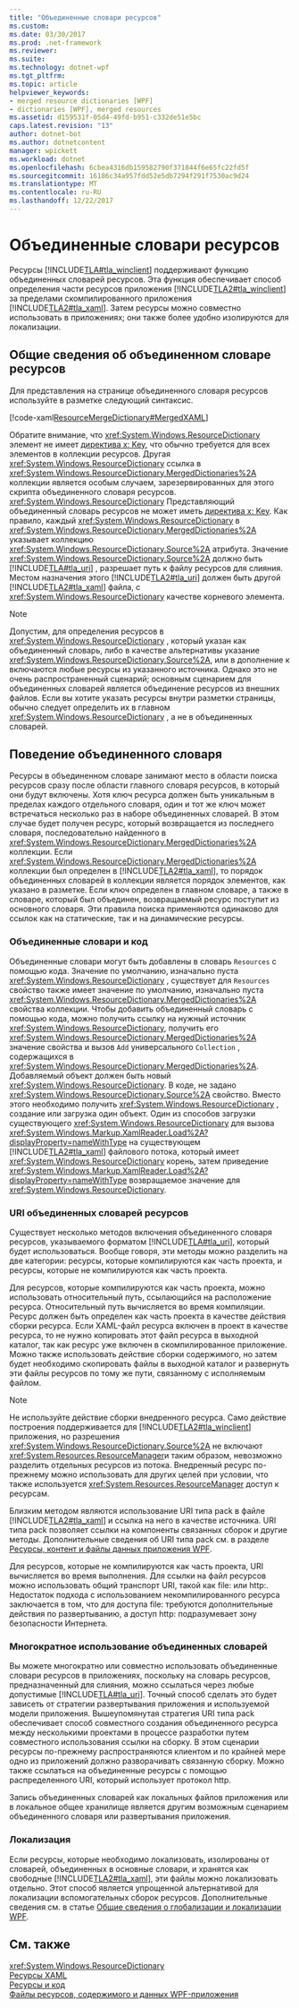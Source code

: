 ```yaml
---
title: "Объединенные словари ресурсов"
ms.custom: 
ms.date: 03/30/2017
ms.prod: .net-framework
ms.reviewer: 
ms.suite: 
ms.technology: dotnet-wpf
ms.tgt_pltfrm: 
ms.topic: article
helpviewer_keywords:
- merged resource dictionaries [WPF]
- dictionaries [WPF], merged resources
ms.assetid: d159531f-05d4-49fd-b951-c332de51e5bc
caps.latest.revision: "13"
author: dotnet-bot
ms.author: dotnetcontent
manager: wpickett
ms.workload: dotnet
ms.openlocfilehash: 6cbea4316db159582790f371844f6e65fc22fd5f
ms.sourcegitcommit: 16186c34a957fdd52e5db7294f291f7530ac9d24
ms.translationtype: MT
ms.contentlocale: ru-RU
ms.lasthandoff: 12/22/2017
---
```

# <a name="merged-resource-dictionaries"></a>Объединенные словари ресурсов
Ресурсы [!INCLUDE[TLA#tla_winclient](../../../../includes/tlasharptla-winclient-md.md)] поддерживают функцию объединенных словарей ресурсов. Эта функция обеспечивает способ определения части ресурсов приложения [!INCLUDE[TLA2#tla_winclient](../../../../includes/tla2sharptla-winclient-md.md)] за пределами скомпилированного приложения [!INCLUDE[TLA2#tla_xaml](../../../../includes/tla2sharptla-xaml-md.md)]. Затем ресурсы можно совместно использовать в приложениях; они также более удобно изолируются для локализации.  
  
## <a name="introducing-a-merged-resource-dictionary"></a>Общие сведения об объединенном словаре ресурсов  
 Для представления на странице объединенного словаря ресурсов используйте в разметке следующий синтаксис.  
  
 [!code-xaml[ResourceMergeDictionary#MergedXAML](../../../../samples/snippets/csharp/VS_Snippets_Wpf/ResourceMergeDictionary/CS/default.xaml#mergedxaml)]  
  
 Обратите внимание, что <xref:System.Windows.ResourceDictionary> элемент не имеет [директива x: Key](../../../../docs/framework/xaml-services/x-key-directive.md), что обычно требуется для всех элементов в коллекции ресурсов. Другая <xref:System.Windows.ResourceDictionary> ссылка в <xref:System.Windows.ResourceDictionary.MergedDictionaries%2A> коллекции является особым случаем, зарезервированных для этого скрипта объединенного словаря ресурсов. <xref:System.Windows.ResourceDictionary> Представляющий объединенный словарь ресурсов не может иметь [директива x: Key](../../../../docs/framework/xaml-services/x-key-directive.md). Как правило, каждый <xref:System.Windows.ResourceDictionary> в <xref:System.Windows.ResourceDictionary.MergedDictionaries%2A> указывает коллекцию <xref:System.Windows.ResourceDictionary.Source%2A> атрибута. Значение <xref:System.Windows.ResourceDictionary.Source%2A> должно быть [!INCLUDE[TLA#tla_uri](../../../../includes/tlasharptla-uri-md.md)] , разрешает путь к файлу ресурсов для слияния. Местом назначения этого [!INCLUDE[TLA2#tla_uri](../../../../includes/tla2sharptla-uri-md.md)] должен быть другой [!INCLUDE[TLA2#tla_xaml](../../../../includes/tla2sharptla-xaml-md.md)] файла, с <xref:System.Windows.ResourceDictionary> качестве корневого элемента.  
  
> [!NOTE]
>  Допустим, для определения ресурсов в <xref:System.Windows.ResourceDictionary> , который указан как объединенный словарь, либо в качестве альтернативы указание <xref:System.Windows.ResourceDictionary.Source%2A>, или в дополнение к включаются любые ресурсы из указанного источника. Однако это не очень распространенный сценарий; основным сценарием для объединенных словарей является объединение ресурсов из внешних файлов. Если вы хотите указать ресурсы внутри разметки страницы, обычно следует определить их в главном <xref:System.Windows.ResourceDictionary> , а не в объединенных словарей.  
  
## <a name="merged-dictionary-behavior"></a>Поведение объединенного словаря  
 Ресурсы в объединенном словаре занимают место в области поиска ресурсов сразу после области главного словаря ресурсов, в который они будут включены. Хотя ключ ресурса должен быть уникальным в пределах каждого отдельного словаря, один и тот же ключ может встречаться несколько раз в наборе объединенных словарей. В этом случае будет получен ресурс, который возвращается из последнего словаря, последовательно найденного в <xref:System.Windows.ResourceDictionary.MergedDictionaries%2A> коллекции. Если <xref:System.Windows.ResourceDictionary.MergedDictionaries%2A> коллекции был определен в [!INCLUDE[TLA2#tla_xaml](../../../../includes/tla2sharptla-xaml-md.md)], то порядок объединенных словарей в коллекции является порядок элементов, как указано в разметке. Если ключ определен в главном словаре, а также в словаре, который был объединен, возвращаемый ресурс поступит из основного словаря. Эти правила поиска применяются одинаково для ссылок как на статические, так и на динамические ресурсы.  
  
### <a name="merged-dictionaries-and-code"></a>Объединенные словари и код  
 Объединенные словари могут быть добавлены в словарь `Resources` с помощью кода. Значение по умолчанию, изначально пуста <xref:System.Windows.ResourceDictionary> , существует для `Resources` свойство также имеет значение по умолчанию, изначально пуста <xref:System.Windows.ResourceDictionary.MergedDictionaries%2A> свойства коллекции. Чтобы добавить объединенный словарь с помощью кода, можно получить ссылку на нужный источник <xref:System.Windows.ResourceDictionary>, получить его <xref:System.Windows.ResourceDictionary.MergedDictionaries%2A> значение свойства и вызов `Add` универсального `Collection` , содержащихся в <xref:System.Windows.ResourceDictionary.MergedDictionaries%2A>. Добавляемый объект должен быть новый <xref:System.Windows.ResourceDictionary>. В коде, не задано <xref:System.Windows.ResourceDictionary.Source%2A> свойство. Вместо этого необходимо получить <xref:System.Windows.ResourceDictionary> , создание или загрузка один объект. Один из способов загрузки существующего <xref:System.Windows.ResourceDictionary> для вызова <xref:System.Windows.Markup.XamlReader.Load%2A?displayProperty=nameWithType> на существующем [!INCLUDE[TLA2#tla_xaml](../../../../includes/tla2sharptla-xaml-md.md)] файлового потока, который имеет <xref:System.Windows.ResourceDictionary> корень, затем приведение <xref:System.Windows.Markup.XamlReader.Load%2A?displayProperty=nameWithType> возвращаемое значение для <xref:System.Windows.ResourceDictionary>.  
  
### <a name="merged-resource-dictionary-uris"></a>URI объединенных словарей ресурсов  
 Существует несколько методов включения объединенного словаря ресурсов, указываемого форматом [!INCLUDE[TLA#tla_uri](../../../../includes/tlasharptla-uri-md.md)], который будет использоваться. Вообще говоря, эти методы можно разделить на две категории: ресурсы, которые компилируются как часть проекта, и ресурсы, которые не компилируются как часть проекта.  
  
 Для ресурсов, которые компилируются как часть проекта, можно использовать относительный путь, ссылающийся на расположение ресурса. Относительный путь вычисляется во время компиляции. Ресурс должен быть определен как часть проекта в качестве действия сборки ресурса. Если XAML-файл ресурса включен в проект в качестве ресурса, то не нужно копировать этот файл ресурса в выходной каталог, так как ресурс уже включен в скомпилированное приложение. Можно также использовать действие сборки содержимого, но затем будет необходимо скопировать файлы в выходной каталог и развернуть эти файлы ресурсов по тому же пути, связанному с исполняемым файлом.  
  
> [!NOTE]
>  Не используйте действие сборки внедренного ресурса. Само действие построения поддерживается для [!INCLUDE[TLA2#tla_winclient](../../../../includes/tla2sharptla-winclient-md.md)] приложения, но разрешения <xref:System.Windows.ResourceDictionary.Source%2A> не включают <xref:System.Resources.ResourceManager>и таким образом, невозможно разделить отдельных ресурсов из потока. Внедренный ресурс по-прежнему можно использовать для других целей при условии, что также используется <xref:System.Resources.ResourceManager> доступ к ресурсам.  
  
 Близким методом являются использование URI типа pack в файле [!INCLUDE[TLA2#tla_xaml](../../../../includes/tla2sharptla-xaml-md.md)] и ссылка на него в качестве источника. URI типа pack позволяет ссылки на компоненты связанных сборок и другие методы. Дополнительные сведения об URI типа pack см. в разделе [Ресурсы, контент и файлы данных приложения WPF](../../../../docs/framework/wpf/app-development/wpf-application-resource-content-and-data-files.md).  
  
 Для ресурсов, которые не компилируются как часть проекта, URI вычисляется во время выполнения. Для ссылки на файл ресурсов можно использовать общий транспорт URI, такой как file: или http:. Недостаток подхода с использованием некомпилированного ресурса заключается в том, что для доступа file: требуются дополнительные действия по развертыванию, а доступ http: подразумевает зону безопасности Интернета.  
  
### <a name="reusing-merged-dictionaries"></a>Многократное использование объединенных словарей  
 Вы можете многократно или совместно использовать объединенные словари ресурсов в приложениях, поскольку на словарь ресурсов, предназначенный для слияния, можно ссылаться через любые допустимые [!INCLUDE[TLA#tla_uri](../../../../includes/tlasharptla-uri-md.md)]. Точный способ сделать это будет зависеть от стратегии развертывания приложения и используемой модели приложения. Вышеупомянутая стратегия URI типа pack обеспечивает способ совместного создания объединенного ресурса между несколькими проектами в процессе разработки путем совместного использования ссылки на сборку. В этом сценарии ресурсы по-прежнему распространяются клиентом и по крайней мере одно из приложений должно разворачивать связанную сборку. Можно также ссылаться на объединенные ресурсы с помощью распределенного URI, который использует протокол http.  
  
 Запись объединенных словарей как локальных файлов приложения или в локальное общее хранилище является другим возможным сценарием объединенного словаря или развертывания приложения.  
  
### <a name="localization"></a>Локализация  
 Если ресурсы, которые необходимо локализовать, изолированы от словарей, объединенных в основные словари, и хранятся как свободные [!INCLUDE[TLA2#tla_xaml](../../../../includes/tla2sharptla-xaml-md.md)], эти файлы можно локализовать отдельно. Этот способ является упрощенной альтернативой для локализации вспомогательных сборок ресурсов. Дополнительные сведения см. в статье [Общие сведения о глобализации и локализации WPF](../../../../docs/framework/wpf/advanced/wpf-globalization-and-localization-overview.md).  
  
## <a name="see-also"></a>См. также  
 <xref:System.Windows.ResourceDictionary>  
 [Ресурсы XAML](../../../../docs/framework/wpf/advanced/xaml-resources.md)  
 [Ресурсы и код](../../../../docs/framework/wpf/advanced/resources-and-code.md)  
 [Файлы ресурсов, содержимого и данных WPF-приложения](../../../../docs/framework/wpf/app-development/wpf-application-resource-content-and-data-files.md)
